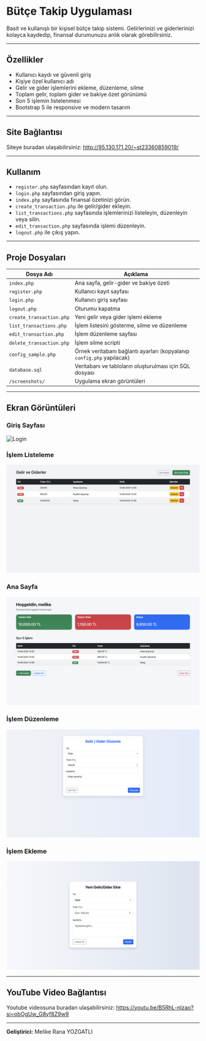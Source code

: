 # Bütçe Takip Uygulaması

Basit ve kullanışlı bir kişisel bütçe takip sistemi. Gelirlerinizi ve giderlerinizi kolayca kaydedip, finansal durumunuzu anlık olarak görebilirsiniz.

---

## Özellikler

- Kullanıcı kaydı ve güvenli giriş
- Kişiye özel kullanıcı adı
- Gelir ve gider işlemlerini ekleme, düzenleme, silme
- Toplam gelir, toplam gider ve bakiye özet görünümü
- Son 5 işlemin listelenmesi
- Bootstrap 5 ile responsive ve modern tasarım

---

## Site Bağlantısı

Siteye buradan ulaşabilirsiniz: http://95.130.171.20/~st23360859019/

---

## Kullanım

- `register.php` sayfasından kayıt olun.
- `login.php` sayfasından giriş yapın.
- `index.php` sayfasında finansal özetinizi görün.
- `create_transaction.php` ile gelir/gider ekleyin.
- `list_transactions.php` sayfasında işlemlerinizi listeleyin, düzenleyin veya silin.
- `edit_transaction.php` sayfasında işlemi düzenleyin.
- `logout.php` ile çıkış yapın.

---

## Proje Dosyaları

| Dosya Adı              | Açıklama                                      |
|------------------------|-----------------------------------------------|
| `index.php`            | Ana sayfa, gelir-gider ve bakiye özeti       |
| `register.php`         | Kullanıcı kayıt sayfası                        |
| `login.php`            | Kullanıcı giriş sayfası                        |
| `logout.php`           | Oturumu kapatma                                |
| `create_transaction.php` | Yeni gelir veya gider işlemi ekleme           |
| `list_transactions.php` | İşlem listesini gösterme, silme ve düzenleme   |
| `edit_transaction.php`  | İşlem düzenleme sayfası                        |
| `delete_transaction.php`| İşlem silme scripti                            |
| `config_sample.php`    | Örnek veritabanı bağlantı ayarları (kopyalanıp `config.php` yapılacak) |
| `database.sql`         | Veritabanı ve tabloların oluşturulması için SQL dosyası |
| `/screenshots/`        | Uygulama ekran görüntüleri                      |

---

## Ekran Görüntüleri

### Giriş Sayfası  
![Login](screenshots/login.png)

### İşlem Listeleme  
![Listeleme](screenshots/listeleme.png)

### Ana Sayfa  
![Ana Sayfa](screenshots/ana_sayfa.png)

### İşlem Düzenleme  
![İşlem Düzenle](screenshots/islem_duzenle.png)

### İşlem Ekleme  
![İşlem Ekle](screenshots/islem_ekle.png)

---

## YouTube Video Bağlantısı

Youtube videosuna buradan ulaşabilirsiniz: https://youtu.be/B5RhL-nIzao?si=obOgUw_G8yf8Z9w9

---

**Geliştirici:** Melike Rana YOZGATLI
